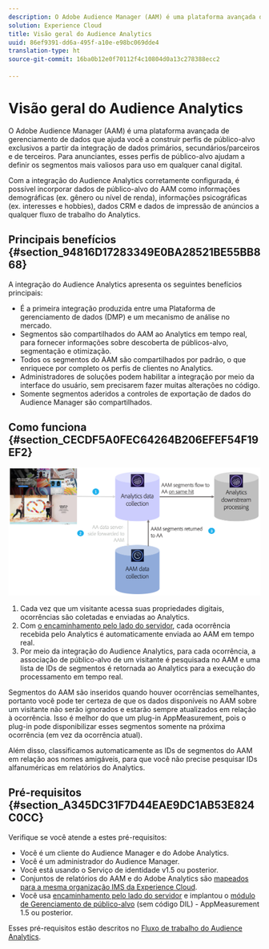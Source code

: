```yaml
---
description: O Adobe Audience Manager (AAM) é uma plataforma avançada de gerenciamento de dados que ajuda você a construir perfis de público-alvo exclusivos a partir da integração de dados primários, secundários/parceiros e de terceiros. Para anunciantes, esses perfis de público-alvo ajudam a definir os segmentos mais valiosos para uso em qualquer canal digital.
solution: Experience Cloud
title: Visão geral do Audience Analytics
uuid: 86ef9391-dd6a-495f-a10e-e98bc069dde4
translation-type: ht
source-git-commit: 16ba0b12e0f70112f4c10804d0a13c278388ecc2

---
```



# Visão geral do Audience Analytics

O Adobe Audience Manager (AAM) é uma plataforma avançada de gerenciamento de dados que ajuda você a construir perfis de público-alvo exclusivos a partir da integração de dados primários, secundários/parceiros e de terceiros. Para anunciantes, esses perfis de público-alvo ajudam a definir os segmentos mais valiosos para uso em qualquer canal digital.

Com a integração do Audience Analytics corretamente configurada, é possível incorporar dados de público-alvo do AAM como informações demográficas (ex. gênero ou nível de renda), informações psicográficas (ex. interesses e hobbies), dados CRM e dados de impressão de anúncios a qualquer fluxo de trabalho do Analytics.

## Principais benefícios {#section_94816D17283349E0BA28521BE55BB868}

A integração do Audience Analytics apresenta os seguintes benefícios principais:

* É a primeira integração produzida entre uma Plataforma de gerenciamento de dados (DMP) e um mecanismo de análise no mercado.
* Segmentos são compartilhados do AAM ao Analytics em tempo real, para fornecer informações sobre descoberta de públicos-alvo, segmentação e otimização.
* Todos os segmentos do AAM são compartilhados por padrão, o que enriquece por completo os perfis de clientes no Analytics.
* Administradores de soluções podem habilitar a integração por meio da interface do usuário, sem precisarem fazer muitas alterações no código.
* Somente segmentos aderidos a controles de exportação de dados do Audience Manager são compartilhados.

## Como funciona {#section_CECDF5A0FEC64264B206EFEF54F19EF2}

![](assets/mc-aud-dataflow.png)

1. Cada vez que um visitante acessa suas propriedades digitais, ocorrências são coletadas e enviadas ao Analytics.
1. Com  [o encaminhamento pelo lado do servidor](/help/admin/admin/c-server-side-forwarding/ssf.md), cada ocorrência recebida pelo Analytics é automaticamente enviada ao AAM em tempo real.
1. Por meio da integração do Audience Analytics, para cada ocorrência, a associação de público-alvo de um visitante é pesquisada no AAM e uma lista de IDs de segmentos é retornada ao Analytics para a execução do processamento em tempo real.

Segmentos do AAM são inseridos quando houver ocorrências semelhantes, portanto você pode ter certeza de que os dados disponíveis no AAM sobre um visitante não serão ignorados e estarão sempre atualizados em relação à ocorrência. Isso é melhor do que um plug-in AppMeasurement, pois o plug-in pode disponibilizar esses segmentos somente na próxima ocorrência (em vez da ocorrência atual).

Além disso, classificamos automaticamente as IDs de segmentos do AAM em relação aos nomes amigáveis, para que você não precise pesquisar IDs alfanuméricas em relatórios do Analytics.

## Pré-requisitos {#section_A345DC31F7D44EAE9DC1AB53E824C0CC}

Verifique se você atende a estes pré-requisitos:

* Você é um cliente do Audience Manager e do Adobe Analytics.
* Você é um administrador do Audience Manager.
* Você está usando o Serviço de identidade v1.5 ou posterior.
* Conjuntos de relatórios do AAM e do Adobe Analytics são [mapeados para a mesma organização IMS da Experience Cloud](https://marketing.adobe.com/resources/help/pt_BR/mcloud/report-suite-mapping.html).
* Você usa [encaminhamento pelo lado do servidor](/help/admin/admin/c-server-side-forwarding/ssf.md) e implantou o [módulo de Gerenciamento de público-alvo](https://docs.adobe.com/content/help/pt-BR/audience-manager/user-guide/implementation-integration-guides/integration-other-solutions/audience-management-module.html) (sem código DIL) - AppMeasurement 1.5 ou posterior.

Esses pré-requisitos estão descritos no [Fluxo de trabalho do Audience Analytics](/help/integrate/c-audience-analytics/c-workflow/audiences-workflow.md).
